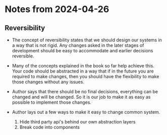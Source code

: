 # Notes from 2024-04-26
## Reversibility
* The concept of reversibility states that we should design our systems in a way that is not rigid. Any changes asked in the later stages of development should be easy to accommodate and earlier decisions reversible. 

* Many of the concepts explained in the book so far help achieve this. Your code should be abstracted in a way that if in the future you are required to make changes, then you should have the flexibility to make those changes without any issues. 

* Author says that there should be no final decisions, everything can be changed and will be changed. So it is our job to make it as easy as possible to implement those changes. 

* Author lays out a few ways to make it easy to change common system.
    1. Hide third party api's behind our own abstraction layers
    2. Break code into components